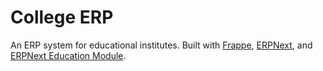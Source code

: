# College ERP

An ERP system for educational institutes. Built with [Frappe](https://frappeframework.com/), [ERPNext](https://erpnext.com/), and [ERPNext Education Module](https://docs.erpnext.com/docs/user/manual/en/education).
